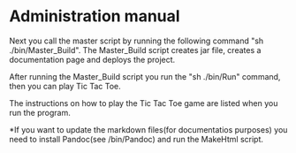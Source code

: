 # Administration manual

Next you call the master script by running the following command "sh ./bin/Master_Build".
The Master_Build script creates jar file, creates a documentation page and deploys the project.

After running the Master_Build script you run the "sh ./bin/Run" command, then you can play Tic Tac Toe.

The instructions on how to play the Tic Tac Toe game are listed when you run the program.

*If you want to update the markdown files(for documentatios purposes) you need to install Pandoc(see /bin/Pandoc) and run the MakeHtml script.
